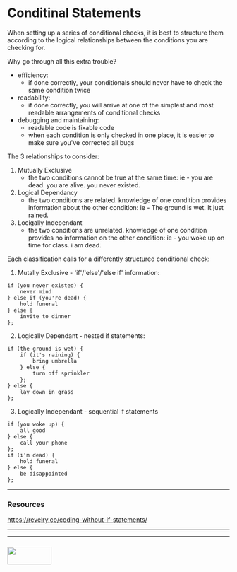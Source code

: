 # Conditinal Statements

When setting up a series of conditional checks, it is best to structure them according to the logical relationships between the conditions you are checking for.

Why go through all this extra trouble?
* efficiency:
    - if done correctly, your conditionals should never have to check the same condition twice
* readability:
    - if done correctly, you will arrive at one of the simplest and most readable arrangements of conditional checks
* debugging and maintaining:
    - readable code is fixable code
    - when each condition is only checked in one place, it is easier to make sure you've corrected all bugs

The 3 relationships to consider:
1. Mutually Exclusive
    - the two conditions cannot be true at the same time:
		ie - you are dead. you are alive. you never existed.
2. Logical Dependancy
    - the two conditions are related.  knowledge of one condition provides information about the other condition:
		ie -  The ground is wet. It just rained.
3. Locigally Independant
	- the two conditions are unrelated.  knowledge of one condition provides no information on the other condition:
		ie - you woke up on time for class.  i am dead.

Each classification calls for a differently structured conditional check:
1. Mutally Exclusive  -  'if'/'else'/'else if' information:
```
if (you never existed) {
	never mind
} else if (you're dead) {
	hold funeral
} else {
	invite to dinner
};
```
2. Logically Dependant  -  nested if statements:
```
if (the ground is wet) {
	if (it's raining) {
		bring umbrella
	} else {
		turn off sprinkler
	};
} else {
	lay down in grass
};
```
3. Logically Independant  -  sequential if statements
```
if (you woke up) {
	all good
} else {
	call your phone
};
if (i'm dead) {
	hold funeral
} else {
	be disappointed
};
```  
	  
___  
### Resources  
  
https://revelry.co/coding-without-if-statements/  


___
___
### <a href="http://elewa.education/blog" target="_blank"><img src="https://user-images.githubusercontent.com/18554853/34921062-506450ae-f97d-11e7-875f-6feeb26ad72d.png" width="100" height="40"/></a>
